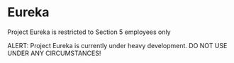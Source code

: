 # Eureka
Project Eureka is restricted to Section 5 employees only

ALERT: Project Eureka is currently under heavy development. DO NOT USE UNDER ANY CIRCUMSTANCES!

